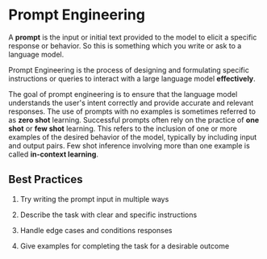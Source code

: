 # Prompt Engineering

A **prompt** is the input or initial text provided to the model to elicit a specific response or behavior. So this is something which you write or ask to a language model.

Prompt Engineering is the process of designing and formulating specific instructions or queries to interact with a large language model **effectively**.

The goal of prompt engineering is to ensure that the language model understands the user's intent correctly and provide accurate and relevant responses. The use of prompts with no examples is sometimes referred to as **zero shot** learning. Successful prompts often rely on the practice of **one shot** or **few shot** learning. This refers to the inclusion of one or more examples of the desired behavior of the model, typically by including input and output pairs. Few shot inference involving more than one example is called **in-context learning**.

## Best Practices

1. Try writing the prompt input in multiple ways

2. Describe the task with clear and specific instructions

3. Handle edge cases and conditions responses

4. Give examples for completing the task for a desirable outcome